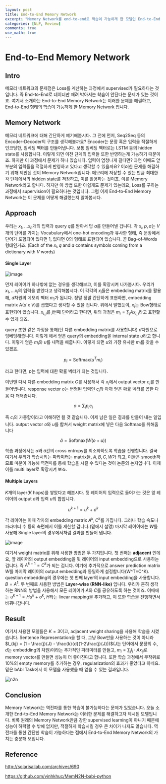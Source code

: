 ```yaml
---
layout: post
title: End-to-End Memory Network
excerpt: "Memory Network를 end-to-end로 학습이 가능하게 한 모델인 End-to-End Memory Networ에 대한 리뷰"
categories: [NLP, Review]
comments: true
use_math: true
---
```


# End-to-End Memory Network

## Intro

 메모리 네트워크의 문제점은 Loss를 계산하는 과정에서 supervised가 필요하다는 것입니다. 즉 End-to-End로 데이터만 때려 박아서는 학습이 안된다는 문제가 있는 것이죠. 여기서 소개하는 End-to-End Memory Network는 이러한 문제를 해결하고, End-to-End 형태의 학습이 가능하게 한 Memory Network 입니다.

## Memory Network

 메모리 네트워크에 대해 간단하게 얘기해봅시다. 그 전에 먼저, Seq2Seq 등의 Encoder-Decoder의 구조를 생각해볼까요? Encoder는 문장 혹은 입력을 적절하게 인코딩한, 임베딩 벡터를 만들어냅니다. 보통 임베딩 벡터로는 LSTM 등의 hidden state를 사용합니다. 이렇게 되면 이전 단계의 입력들 또한 반영하는게 가능하기 때문이죠. 하지만 이 과정에서 문제가 하나 있습니다. 입력이 엄청나게 길다면? 과연 이때도 앞 부분의 입력들을 적절하게 반영하고 있다고 생각할 수 있을까요? 이러한 문제를 해결하기 위해 제안된 것이 Memory Network입니다. 메모리에 저장할 수 있는 만큼 최대한 각 단계에서의 hidden state를 저장하고, 이를 활용하는 것이죠. 이를 Memory Network라고 합니다. 하지만 이 방법 또한 아쉽게도 문제가 있는데요, Loss를 구하는 과정에서 supervision이 필요하다는 것입니다. 그럼 이제 End-to-End Memory Network는 이 문제를 어떻게 해결했는지 알아봅시다.

## Approach

 우리는 $x_1, ... x_n$개의 입력과 query $q$를 받아서 답 $a$를 만들어낼 겁니다. 각 $x_i, p, a$는 $V$개의 단어를 가지는 Vocabulary에서 one-hot encoding과 유사한 형태, 즉 문장에서 단어가 포함되어 있다면 1, 없다면 0의 형태로 표현되어 있습니다. 곧 Bag-of-Words 형태인거죠. (Each of the $x_i, q$ and $a$ contains symbols coming from a dictionary with $V$ words)

#### Single Layer

![image](https://user-images.githubusercontent.com/25279765/37243715-a01d7098-24c1-11e8-8c09-cac5b6ac877b.png)

 먼저 레이어가 하나밖에 없는 경우를 생각해보고, 이를 확장시켜 나가봅시다. 우리가 $x_1,...x_i$의 입력을 받았다고 생각해봅시다. 이 각각의 $x_i$들은 embedding matrix를 활용해, $d$차원의 메모리 벡터 $m_i$가 됩니다. 정말 정말 간단하게 표현하면, embedding matrix A($d$ x  $V$)를 곱했다고 생각할 수 있을 겁니다. 위에서 말했듯이, $x_i$는 Bow형태로 표현되어 있습니다. $x_{i, j}$를 $j$번째 단어라고 한다면, 위의 과정은 $m_i = \sum_j{Ax_{i,j}}$라고 표현할 수 있게 되죠.

 query 또한 같은 과정을 통해(단 다른 embedding matrix를 사용합니다) $d$차원으로 임베딩해줍니다. 이렇게 해서 얻은 query의 embedding을 internal state $u$라고 합니다. 이렇게 얻은 $m_i$와 $u$를 내적을 해줍니다. 이렇게 되면 $u$와 가장 유사한 $m_i$를 찾을 수 있겠죠.

$$p_i = \text{Softmax}(u^T m_i)$$

라고 한다면, $p$는 입력에 대한 확률 벡터가 되는 것입니다.

이번엔 다시 다른 embedding matrix $C$를 사용해서 각 $x_i$에서 output vector $c_i$를 만들어냅니다. response vector $o$는 변형된 입력인 $c_i$와 아까 얻은 확률 벡터를 곱한 다음 다 더해줍니다.

$$ o = \sum_i{p_i c_i}$$

즉 $c_i$의 가중합이라고 이해하면 될 것 같습니다. 이제 남은 일은 결과를 만들어 내는 일입니다. output vector $o$와 $u$를 합쳐서 weight matrix에 넣은 다음 Softmax를 취해줍니다

$$ \hat{a} = \text{Softmax}(W(o+u))$$

학습 과정에서는 $a$와 $\hat{a}$간의 cross entropy를 최소화하도록 학습을 진행합니다. 결국 여기서 우리가 학습시키는 파라미터는 matrix들, $A, B, C, W$가 되고, 이들은 smooth하므로 미분이 가능해 역전파를 통해 학습을 시킬 수 있다는 것이 논문의 논지입니다. 이제 이를 multi layer로 확장시켜 보죠.

#### Multiple Layers

$K$개의 layer($K$ hops)를 쌓았다고 해봅시다. 뒷 레이어의 입력으로 들어가는 것은 앞 레이어의 output $o$와 입력 $u$의 합입니다.

$$u^{k+1} = u^k + o^k$$

각 레이어는 이때 각자의 embedding matrix $A^k, C^k$를 가집니다. 그러나 학습 속도나 파라미터 수 등의 측면에서 이를 제한할 겁니다.(밑에서 설명) 마지막 레이어에는 $W$를 사용해 Single layer의 경우에서처럼 결과를 만들어 냅니다.

![image](https://user-images.githubusercontent.com/25279765/37243497-85a8eb38-24bd-11e8-845f-4aba2f5bc3ed.png)

여기서 weight matrix를 위해 사용한 방법은 두 가지입니다. 첫 번째는 **adjacent** 인데요, 앞 레이어의 output embedding을 뒷 레이어의 input embedding으로 사용하는 겁니다. 즉 $A^{k+1} = C^k$가 되는 겁니다. 여기에 추가적으로 answer prediction matrix $W$를 마지막 레이어의 output embedding과 동일하게 설정합니다(W^T=C^K). question embedding의 경우에는 첫 번째 layer의 input embedding을 사용합니다. $B = A^1$. 두 번째로 사용한 방법은 **Layer-wise (RNN-like)** 입니다. 우리가 흔히 생각하는 RNN의 방법을 사용해서 모든 레이어가 $A$와 $C$를 공유하도록 하는 것이죠. 이때에는 $u^{k+1} = Hu^k + o^k$, $H$라는 linear mapping을 추가하고, 이 또한 학습을 진행하면서 바꿔나갑니다.

## Result

여기서 사용한 모델들은 $K = 3$이고, adjacent weight sharing을 사용해 학습을 시켰습니다. Sentence Representation을 할 때, 그냥 Bow만을 사용하는 것이 아니라 $l_{kj} = (1 - \frac{j}{J} - \frac{k}{d}(1-2\frac{j}{J}))$($J$는 단어에서 문장의 수, $d$는 embedding의 차원)이라는 추가적인 파라미터를 만들고, $m_i = \sum_j l_j \cdot Ax_{ij}$로 memory vector를 만들면 성능이 더 좋아진다고 합니다. 또한 학습 과정에서 무작위로 10%의 empty memory를 추가하는 경우, regularization의 효과가 좋았다고 하네요. 밑은 bAbl Task에서 이 모델을 사용했을 때 얻을 수 있는 결과입니다.

![n2n](https://camo.githubusercontent.com/b563d59313f34e16a1fedabf235c568aa45d029b/687474703a2f2f692e696d6775722e636f6d2f6d4b745a376b422e676966)

## Conclusion

Memory Network는 역전파를 통한 학습이 불가능하다는 문제가 있었습니다. 오늘 소개한 End-to-End Memory Network는 이러한 문제를 해결하고자 제시된 모델입니다. 비록 원래의 Memory Network만큼 강한 supervised learning이 아니기 때문에 성능이 하락할 수 밖에 없지만, 적절하게 학습시킬 경우 큰 차이가 나지도 않습니다. 역전파를 통한 간단한 학습이 가능하다는 점에서 End-to-End Memory Network의 가치는 충분해 보입니다.

## Reference

http://solarisailab.com/archives/690

https://github.com/vinhkhuc/MemN2N-babi-python
